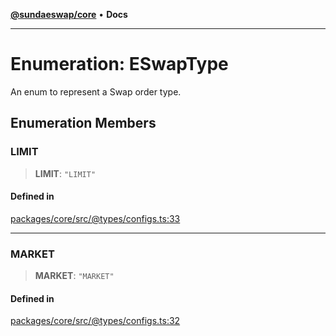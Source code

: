 [**@sundaeswap/core**](../../README.md) • **Docs**

***

# Enumeration: ESwapType

An enum to represent a Swap order type.

## Enumeration Members

### LIMIT

> **LIMIT**: `"LIMIT"`

#### Defined in

[packages/core/src/@types/configs.ts:33](https://github.com/SundaeSwap-finance/sundae-sdk/blob/main/packages/core/src/@types/configs.ts#L33)

***

### MARKET

> **MARKET**: `"MARKET"`

#### Defined in

[packages/core/src/@types/configs.ts:32](https://github.com/SundaeSwap-finance/sundae-sdk/blob/main/packages/core/src/@types/configs.ts#L32)
